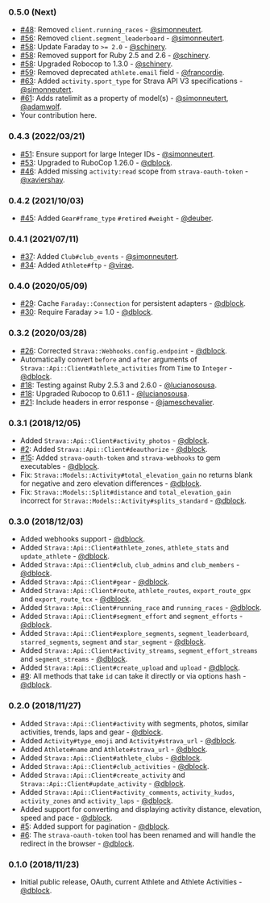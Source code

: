 ### 0.5.0 (Next)

* [#48](https://github.com/dblock/strava-ruby-client/pull/55): Removed `client.running_races` - [@simonneutert](https://github.com/simonneutert).
* [#56](https://github.com/dblock/strava-ruby-client/pull/56): Removed `client.segment_leaderboard` - [@simonneutert](https://github.com/simonneutert).
* [#58](https://github.com/dblock/strava-ruby-client/pull/58): Update Faraday to `>= 2.0` - [@schinery](https://github.com/schinery).
* [#58](https://github.com/dblock/strava-ruby-client/pull/58): Removed support for Ruby 2.5 and 2.6 - [@schinery](https://github.com/schinery).
* [#58](https://github.com/dblock/strava-ruby-client/pull/58): Upgraded Robocop to 1.3.0 - [@schinery](https://github.com/schinery).
* [#59](https://github.com/dblock/strava-ruby-client/pull/59): Removed deprecated `athlete.email` field - [@francordie](https://github.com/francordie).
* [#63](https://github.com/dblock/strava-ruby-client/pull/63): Added `activity.sport_type` for Strava API V3 specifications - [@simonneutert](https://github.com/simonneutert).
* [#61](https://github.com/dblock/strava-ruby-client/pull/61): Adds ratelimit as a property of model(s) - [@simonneutert](https://github.com/simonneutert), [@adamwolf](https://github.com/adamwolf).
* Your contribution here.

### 0.4.3 (2022/03/21)

* [#51](https://github.com/dblock/strava-ruby-client/pull/51): Ensure support for large Integer IDs - [@simonneutert](https://github.com/simonneutert).
* [#53](https://github.com/dblock/strava-ruby-client/pull/53): Upgraded to RuboCop 1.26.0 - [@dblock](https://github.com/dblock).
* [#46](https://github.com/dblock/strava-ruby-client/pull/46): Added missing `activity:read` scope from `strava-oauth-token` - [@xaviershay](https://github.com/xaviershay).

### 0.4.2 (2021/10/03)

* [#45](https://github.com/dblock/strava-ruby-client/pull/45): Added `Gear#frame_type` `#retired` `#weight` - [@deuber](https://github.com/deuber).

### 0.4.1 (2021/07/11)

* [#37](https://github.com/dblock/strava-ruby-client/pull/38): Added `Club#club_events` - [@simonneutert](https://github.com/simonneutert).
* [#34](https://github.com/dblock/strava-ruby-client/pull/34): Added `Athlete#ftp` - [@virae](https://github.com/virae).

### 0.4.0 (2020/05/09)

* [#29](https://github.com/dblock/strava-ruby-client/pull/29): Cache `Faraday::Connection` for persistent adapters - [@dblock](https://github.com/dblock).
* [#30](https://github.com/dblock/strava-ruby-client/pull/30): Require Faraday >= 1.0 - [@dblock](https://github.com/dblock).

### 0.3.2 (2020/03/28)

* [#26](https://github.com/dblock/strava-ruby-client/pull/26): Corrected `Strava::Webhooks.config.endpoint` - [@dblock](https://github.com/dblock).
* Automatically convert `before` and `after` arguments of `Strava::Api::Client#athlete_activities` from `Time` to `Integer` - [@dblock](https://github.com/dblock).
* [#18](https://github.com/dblock/strava-ruby-client/pull/18): Testing against Ruby 2.5.3 and 2.6.0 - [@lucianosousa](https://github.com/lucianosousa).
* [#18](https://github.com/dblock/strava-ruby-client/pull/18): Upgraded Rubocop to 0.61.1 - [@lucianosousa](https://github.com/lucianosousa).
* [#21](https://github.com/dblock/strava-ruby-client/pull/21): Include headers in error response - [@jameschevalier](https://github.com/jameschevalier).

### 0.3.1 (2018/12/05)

* Added `Strava::Api::Client#activity_photos` - [@dblock](https://github.com/dblock).
* [#2](https://github.com/dblock/strava-ruby-client/issues/2): Added `Strava::Api::Client#deauthorize` - [@dblock](https://github.com/dblock).
* [#15](https://github.com/dblock/strava-ruby-client/issues/15): Added `strava-oauth-token` and `strava-webhooks` to gem executables - [@dblock](https://github.com/dblock).
* Fix: `Strava::Models::Activity#total_elevation_gain` no returns blank for negative and zero elevation differences - [@dblock](https://github.com/dblock).
* Fix: `Strava::Models::Split#distance` and `total_elevation_gain` incorrect for `Strava::Models::Activity#splits_standard` - [@dblock](https://github.com/dblock).

### 0.3.0 (2018/12/03)

* Added webhooks support - [@dblock](https://github.com/dblock).
* Added `Strava::Api::Client#athlete_zones`, `athlete_stats` and `update_athlete` - [@dblock](https://github.com/dblock).
* Added `Strava::Api::Client#club`, `club_admins` and `club_members` - [@dblock](https://github.com/dblock).
* Added `Strava::Api::Client#gear` - [@dblock](https://github.com/dblock).
* Added `Strava::Api::Client#route`, `athlete_routes`, `export_route_gpx` and `export_route_tcx`  - [@dblock](https://github.com/dblock).
* Added `Strava::Api::Client#running_race` and `running_races`  - [@dblock](https://github.com/dblock).
* Added `Strava::Api::Client#segment_effort` and `segment_efforts`  - [@dblock](https://github.com/dblock).
* Added `Strava::Api::Client#explore_segments`, `segment_leaderboard`, `starred_segments`, `segment` and `star_segment`  - [@dblock](https://github.com/dblock).
* Added `Strava::Api::Client#activity_streams`, `segment_effort_streams` and `segment_streams`  - [@dblock](https://github.com/dblock).
* Added `Strava::Api::Client#create_upload` and `upload` - [@dblock](https://github.com/dblock).
* [#9](https://github.com/dblock/strava-ruby-client/issues/9): All methods that take `id` can take it directly or via options hash - [@dblock](https://github.com/dblock).

### 0.2.0 (2018/11/27)

* Added `Strava::Api::Client#activity` with segments, photos, similar activities, trends, laps and gear - [@dblock](https://github.com/dblock).
* Added `Activity#type_emoji` and `Activity#strava_url` - [@dblock](https://github.com/dblock).
* Added `Athlete#name` and `Athlete#strava_url` - [@dblock](https://github.com/dblock).
* Added `Strava::Api::Client#athlete_clubs` - [@dblock](https://github.com/dblock).
* Added `Strava::Api::Client#club_activities` - [@dblock](https://github.com/dblock).
* Added `Strava::Api::Client#create_activity` and `Strava::Api::Client#update_activity` - [@dblock](https://github.com/dblock).
* Added `Strava::Api::Client#activity_comments`, `activity_kudos`, `activity_zones` and `activity_laps` - [@dblock](https://github.com/dblock).
* Added support for converting and displaying activity distance, elevation, speed and pace - [@dblock](https://github.com/dblock).
* [#5](https://github.com/dblock/strava-ruby-client/issues/5): Added support for pagination - [@dblock](https://github.com/dblock).
* [#6](https://github.com/dblock/strava-ruby-client/issues/6): The `strava-oauth-token` tool has been renamed and will handle the redirect in the browser - [@dblock](https://github.com/dblock).

### 0.1.0 (2018/11/23)

* Initial public release, OAuth, current Athlete and Athlete Activities - [@dblock](https://github.com/dblock).
